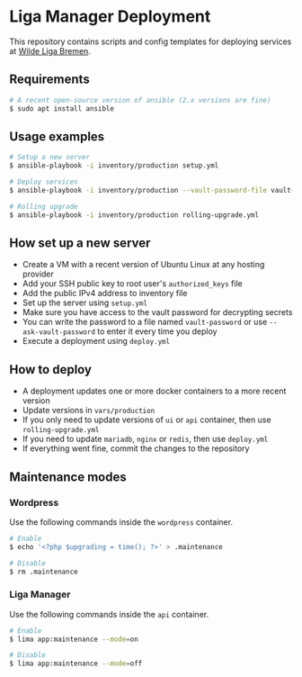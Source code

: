 # Liga Manager Deployment

This repository contains scripts and config templates for deploying
services at [Wilde Liga Bremen](https://www.wildeligabremen.de).

## Requirements

```bash
# A recent open-source version of ansible (2.x versions are fine)
$ sudo apt install ansible
```

## Usage examples

```bash
# Setup a new server
$ ansible-playbook -i inventory/production setup.yml

# Deploy services
$ ansible-playbook -i inventory/production --vault-password-file vault-password deploy.yml

# Rolling upgrade
$ ansible-playbook -i inventory/production rolling-upgrade.yml
```

## How set up a new server

* Create a VM with a recent version of Ubuntu Linux at any hosting provider
* Add your SSH public key to root user's `authorized_keys` file
* Add the public IPv4 address to inventory file
* Set up the server using `setup.yml`
* Make sure you have access to the vault password for decrypting secrets
* You can write the password to a file named `vault-password` or use `--ask-vault-password` to enter it every time you deploy
* Execute a deployment using `deploy.yml`

## How to deploy

* A deployment updates one or more docker containers to a more recent version
* Update versions in `vars/production`
* If you only need to update versions of `ui` or `api` container, then use `rolling-upgrade.yml`
* If you need to update `mariadb`, `nginx` or `redis`, then use `deploy.yml`
* If everything went fine, commit the changes to the repository

## Maintenance modes

### Wordpress

Use the following commands inside the `wordpress` container.

```bash
# Enable
$ echo '<?php $upgrading = time(); ?>' > .maintenance

# Disable
$ rm .maintenance
```

### Liga Manager

Use the following commands inside the `api` container.

```bash
# Enable
$ lima app:maintenance --mode=on

# Disable
$ lima app:maintenance --mode=off
```